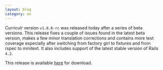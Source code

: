 ```yaml
---
layout: blog
category: en
---
```


Curriculr version `v1.0.0-rc` was released today after a series of beta versions. This release fixes a couple of issues found in the latest beta version, makes a few minor translation corrections and contains more test coverage especially after switching from factory girl to fixtures and from rspec to minitext. It also includes support of the latest stable version of Rails `4.2`.

This release is available [here](https://github.com/curriculr/curriculr/releases/tag/v1.0.0-rc) for download.
